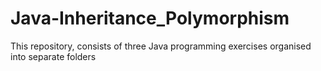 # Java-Inheritance_Polymorphism
This repository,  consists of three Java programming exercises organised into separate folders
